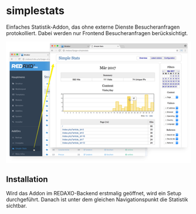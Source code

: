# simplestats

Einfaches Statistik-Addon, das ohne externe Dienste Besucheranfragen protokolliert. Dabei werden nur Frontend Besucheranfragen berücksichtigt.

![Screenshot](https://raw.githubusercontent.com/FriendsOfREDAXO/simplestats/assets/simplestats_02.png)

## Installation

Wird das Addon im REDAXO-Backend erstmalig geöffnet, wird ein Setup durchgeführt. Danach ist unter dem gleichen Navigationspunkt die Statistik sichtbar.
